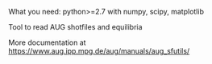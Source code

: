 What you need: python>=2.7 with numpy, scipy, matplotlib

Tool to read AUG shotfiles and equilibria

More documentation at https://www.aug.ipp.mpg.de/aug/manuals/aug_sfutils/
